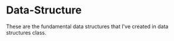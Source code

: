 # Data-Structure
These are the fundamental data structures that I've created in data structures class.
